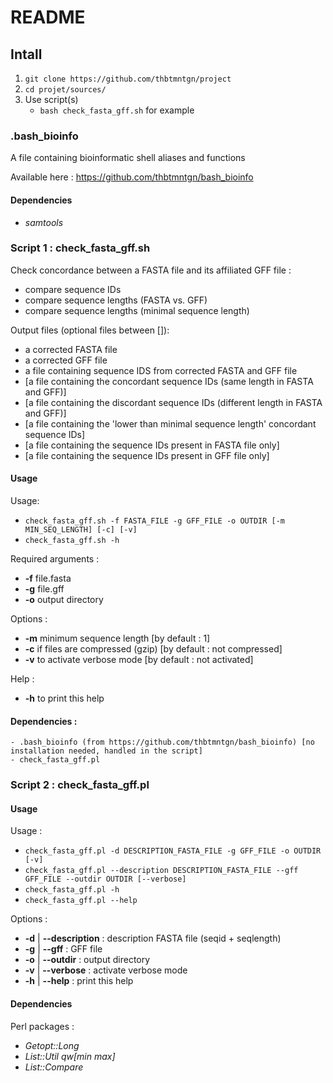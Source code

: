 # README

## Intall

1) `git clone https://github.com/thbtmntgn/project`
2) `cd projet/sources/`
3) Use script(s)
	- `bash check_fasta_gff.sh` for example

### .bash_bioinfo

A file containing bioinformatic shell aliases and functions

Available here : https://github.com/thbtmntgn/bash_bioinfo

#### Dependencies

- _samtools_

### Script 1 : check_fasta_gff.sh

Check concordance between a FASTA file and its affiliated GFF file :
- compare sequence IDs
- compare sequence lengths (FASTA vs. GFF)
- compare sequence lengths (minimal sequence length)

Output files (optional files between []):
- a corrected FASTA file
- a corrected GFF file
- a file containing sequence IDS from corrected FASTA and GFF file
- [a file containing the concordant sequence IDs (same length in FASTA and GFF)]
- [a file containing the discordant sequence IDs (different length in FASTA and GFF)]
- [a file containing the 'lower than minimal sequence length' concordant sequence IDs]
- [a file containing the sequence IDs present in FASTA file only]
- [a file containing the sequence IDs present in GFF file only]

#### Usage

Usage:
- `check_fasta_gff.sh -f FASTA_FILE -g GFF_FILE -o OUTDIR [-m MIN_SEQ_LENGTH] [-c] [-v]`
- `check_fasta_gff.sh -h`

Required arguments :
- **-f** file.fasta
- **-g** file.gff
- **-o** output directory

Options :
- **-m** minimum sequence length        [by default : 1]
- **-c** if files are compressed (gzip) [by default : not compressed]
- **-v** to activate verbose mode       [by default : not activated]

Help :
- **-h** to print this help

#### Dependencies :
	- .bash_bioinfo (from https://github.com/thbtmntgn/bash_bioinfo) [no installation needed, handled in the script]
	- check_fasta_gff.pl

### Script 2 : check_fasta_gff.pl

#### Usage

Usage :
- `check_fasta_gff.pl -d DESCRIPTION_FASTA_FILE -g GFF_FILE -o OUTDIR [-v]`
- `check_fasta_gff.pl --description DESCRIPTION_FASTA_FILE --gff GFF_FILE --outdir OUTDIR [--verbose]`
- `check_fasta_gff.pl -h`
- `check_fasta_gff.pl --help`

Options :
- **-d** | **--description** : description FASTA file (seqid + seqlength)
- **-g** | **--gff**         : GFF file
- **-o** | **--outdir**      : output directory
- **-v** | **--verbose**     : activate verbose mode
- **-h** | **--help**        : print this help

#### Dependencies

Perl packages :
- _Getopt::Long_
- _List::Util qw[min max]_
- _List::Compare_
